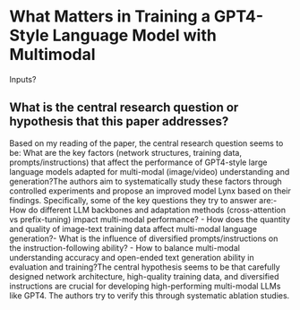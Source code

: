 # What Matters in Training a GPT4-Style Language Model with Multimodal
  Inputs?

## What is the central research question or hypothesis that this paper addresses?

Based on my reading of the paper, the central research question seems to be: What are the key factors (network structures, training data, prompts/instructions) that affect the performance of GPT4-style large language models adapted for multi-modal (image/video) understanding and generation?The authors aim to systematically study these factors through controlled experiments and propose an improved model Lynx based on their findings. Specifically, some of the key questions they try to answer are:- How do different LLM backbones and adaptation methods (cross-attention vs prefix-tuning) impact multi-modal performance? - How does the quantity and quality of image-text training data affect multi-modal language generation?- What is the influence of diversified prompts/instructions on the instruction-following ability? - How to balance multi-modal understanding accuracy and open-ended text generation ability in evaluation and training?The central hypothesis seems to be that carefully designed network architecture, high-quality training data, and diversified instructions are crucial for developing high-performing multi-modal LLMs like GPT4. The authors try to verify this through systematic ablation studies.
